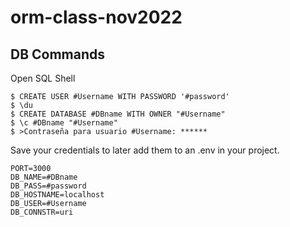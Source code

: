 # orm-class-nov2022

## DB Commands

Open SQL Shell
```
$ CREATE USER #Username WITH PASSWORD '#password'
$ \du
$ CREATE DATABASE #DBname WITH OWNER "#Username"
$ \c #DBname "#Username"
$ >Contraseña para usuario #Username: ******
```
Save your credentials to later add them to an .env in your project.

```
PORT=3000
DB_NAME=#DBname  
DB_PASS=#password 
DB_HOSTNAME=localhost
DB_USER=#Username
DB_CONNSTR=uri
```

